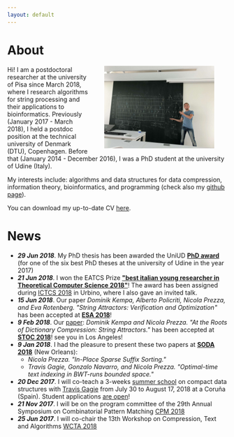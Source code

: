 ```yaml
---
layout: default
---
```


# About

<img src="figures/bp.jpg" align="right" width="50%" hspace="30" vspace="0" alt="be balanced" />

Hi! I am a postdoctoral researcher at the university of Pisa since March 2018, where I research algorithms for string processing and their applications to bioinformatics. Previously (January 2017 - March 2018), I held a postdoc position at the technical university of Denmark (DTU), Copenhagen. Before that (January 2014 - December 2016), I was a PhD student at the university of Udine (Italy).

My interests include: algorithms and data structures for data compression, information theory, bioinformatics, and programming (check also my [github page](https://github.com/nicolaprezza)). 

You can download my up-to-date CV [here](./pdfs/CV.pdf).



# News

* ***29 Jun 2018***. My PhD thesis has been awarded the UniUD [**PhD award**](https://qui.uniud.it/notizieEventi/ateneo/phd-awards-assegnati-alle-migliori-tesi-di-dottorato-2017) (for one of the six best PhD theses at the university of Udine in the year 2017)
* ***21 Jun 2018***. I won the EATCS Prize [**"best italian young researcher in Theoretical Computer Science 2018"**](https://www.eatcs.org/index.php/italian-chapter)! The award has been assigned during [ICTCS 2018](http://www.sti.uniurb.it/events/ictcs2018/cfp.html) in Urbino, where I also gave an invited talk.
* ***15 Jun 2018***. Our paper *Dominik Kempa, Alberto Policriti, Nicola Prezza, and Eva Rotenberg. "String Attractors: Verification and Optimization"* has been accepted at [**ESA 2018**](http://algo2018.hiit.fi/esa/)! 
* ***9 Feb 2018***. Our [paper](pdfs/stoc18.pdf): *Dominik Kempa and Nicola Prezza. "At the Roots of Dictionary Compression: String Attractors."* has been accepted at [**STOC 2018**](http://acm-stoc.org/stoc2018/)! see you in Los Angeles!
* ***9 Jan 2018***. I had the pleasure to present these two papers at  [**SODA 2018**](http://www.siam.org/meetings/da18/) (New Orleans): 
	+ *Nicola Prezza. "In-Place Sparse Suffix Sorting."*
	+ *Travis Gagie, Gonzalo Navarro, and Nicola Prezza. "Optimal-time text indexing in BWT-runs bounded space."*
* ***20 Dec 2017***. I will co-teach a 3-weeks [summer school](http://www.udc.es/iss/courses/courses_2018/Compact_data_structures.html) on compact data structures with [Travis Gagie](https://www.cs.helsinki.fi/u/gagie/) from July 30 to August 17, 2018 at a Coruña (Spain). Student applications [are open](http://www.udc.es/iss/courses/Registration_fees/index.html?language=en)!
* ***21 Nov 2017***. I will be on the program committee of the 29th Annual Symposium on Combinatorial Pattern Matching [CPM 2018](http://cpm2018.sdu.edu.cn/)
* ***25 Jun 2017***. I will co-chair the 13th Workshop on Compression, Text and Algorithms [WCTA 2018](http://eventos.spc.org.pe/spire2018/)
